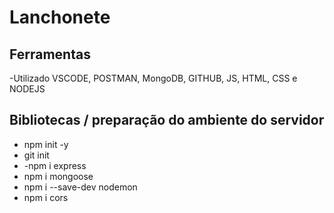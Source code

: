 
# Lanchonete

## Ferramentas
 -Utilizado  VSCODE, POSTMAN, MongoDB, GITHUB, JS, HTML, CSS e NODEJS

## Bibliotecas / preparação do ambiente do servidor
  -  npm init -y
  -  git init
  -  -npm i express
  -  npm i mongoose
  -  npm i --save-dev nodemon
  -  npm i cors
